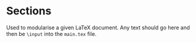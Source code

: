 # Sections

Used to modularise a given LaTeX document.
Any text should go here and then be `\input` into the `main.tex` file.
